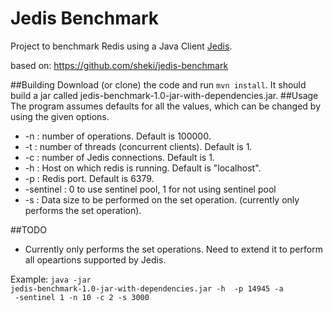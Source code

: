 

# Jedis Benchmark
Project to benchmark Redis using a Java Client [Jedis](https://github.com/xetorthio/jedis).

based on: https://github.com/sheki/jedis-benchmark

##Building
Download (or clone) the code and run `mvn install`.
It should build a jar called jedis-benchmark-1.0-jar-with-dependencies.jar.
##Usage
The program assumes defaults for all the values, which can be changed by using the given options.


-  -n : number of operations. Default is 100000.
-  -t : number of threads (concurrent clients).  Default is 1.
-  -c : number of Jedis connections. Default is 1.
-  -h : Host on which redis is running. Default is "localhost".
-  -p : Redis port. Default is 6379.
-  -sentinel : 0 to use sentinel pool, 1 for not using sentinel pool
-  -s  : Data size to be performed on the set operation. (currently only performs the set operation).


##TODO
- Currently only performs the set operations. Need to extend it to perform all opeartions supported by Jedis.

Example:
<code>java -jar jedis-benchmark-1.0-jar-with-dependencies.jar  -h <host> -p 14945 -a <auth-token> -sentinel 1 -n 10 -c 2 -s 3000</code>
